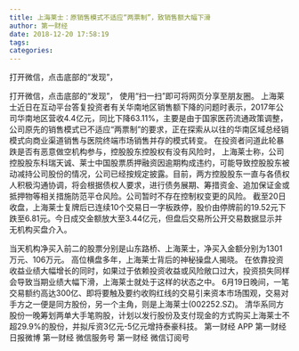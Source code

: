 ```yaml
---
title: 上海莱士：原销售模式不适应“两票制”，致销售额大幅下滑
author: 第一财经
date: 2018-12-20 17:58:19
tags: 
categories: 
---
```

打开微信，点击底部的“发现”，
<!-- more -->
打开微信，点击底部的“发现”，
使用“扫一扫”即可将网页分享至朋友圈。
上海莱士近日在互动平台答复投资者有关华南地区销售额下降的问题时表示，2017年公司华南地区营收4.4亿元，同比下降63.11%，主要是由于国家医药流通政策调整，公司原先的销售模式已不适应“两票制”的要求，正在探索从以往的华南区域总经销模式向商业渠道销售与医院终端市场销售并存的模式转变。
在投资者问道此轮暴跌是否有恶意做空机构参与，控股股东控股权有没有风险时，
上海莱士称，公司控股股东科瑞天诚、莱士中国股票质押融资因逾期构成违约，可能导致控股股东被动减持公司股份的情况，公司已经按规定披露。目前，两方控股股东一直与各债权人积极沟通协调，将会根据债权人要求，进行债务展期、筹措资金、追加保证金或抵押物等相关措施防范平仓风险。公司暂时不存在控制权变更的风险。
截至20日收盘，上海莱士复牌后已连续10个交易日一字板跌停，股价由停牌前的19.52元下跌至6.81元。今日成交金额放大至3.44亿元，但盘后交易所公开交易数据显示并无机构买盘介入。
 
 
当天机构净买入前二的股票分别是山东路桥、上海莱士，净买入金额分别为1301万元、106万元。
高位横盘多年，上海莱士背后的神秘操盘人揭晓。
在依靠投资收益业绩大幅增长的同时，如果过于依赖投资收益或风险敞口过大，投资损失同样会导致当期业绩大幅下滑，上海莱士就处于这样的状态之中。
6月19日晚间，一笔交易额约高达300亿、即将要触及要约收购红线的交易引来资本市场围观，交易对手方之一便是同方股份，另一个主角，则是上海莱士(002252.SZ)。
清华系同方股份一晚筹划两单大手笔购股，计划以发行股份及支付现金的方式购买上海莱士不超29.9%的股份，并拟斥资3亿元-5亿元增持泰豪科技。
第一财经
APP
第一财经
日报微博
第一财经
微信服务号
第一财经
微信订阅号
